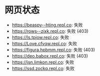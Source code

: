 # 网页状态
- https://beaspy--hting.repl.co: 失败
- https://rows--zixk.repl.co: 失败 (403)
- https://ls.tpjow.repl.co: 失败
- https://Love.cfvqw.repl.co: 失败
- https://figura.hpbmm.repl.co: 失败 (403)
- https://deo.babox.repl.co: 失败 (403)
- https://jsn.limkon.repl.co: 失败
- https://ssd.zockq.repl.co: 失败
